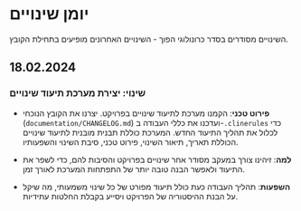 # יומן שינויים
השינויים מסודרים בסדר כרונולוגי הפוך - השינויים האחרונים מופיעים בתחילת הקובץ.

## 18.02.2024
### שינוי: יצירת מערכת תיעוד שינויים

- **פירוט טכני**: הקמנו מערכת לתיעוד שינויים בפרויקט. יצרנו את הקובץ הנוכחי (`documentation/CHANGELOG.md`) ועדכנו את כללי העבודה ב-`.clinerules` כדי לכלול את תהליך התיעוד החדש. המערכת כוללת תבנית מובנית לתיעוד שינויים הכוללת תאריך, תיאור השינוי, פירוט טכני, סיבת השינוי והשפעותיו.

- **למה**: זיהינו צורך במעקב מסודר אחר שינויים בפרויקט והסיבות להם, כדי לשפר את התיעוד ולאפשר הבנה טובה יותר של התפתחות המערכת לאורך זמן.

- **השפעות**: תהליך העבודה כעת כולל תיעוד מפורט של כל שינוי משמעותי, מה שיקל על הבנת ההיסטוריה של הפרויקט ויסייע בקבלת החלטות עתידיות.
